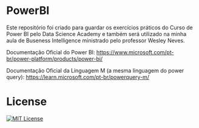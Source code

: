 # PowerBI

Este repositório foi criado para guardar os exercícios práticos do Curso de Power BI pelo Data Science Academy e também será utilizado na minha aula de Buseness Intelligence ministrado pelo professor Wesley Neves.

Documentação Oficial do Power BI: https://www.microsoft.com/pt-br/power-platform/products/power-bi/

Documentação Oficial da Linguagem M (a mesma linguagem do power query): https://learn.microsoft.com/pt-br/powerquery-m/

# License

[![MIT License](https://img.shields.io/badge/License-MIT-green.svg)](./LICENSE)

